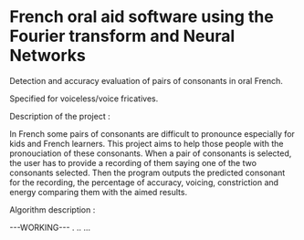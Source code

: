 # French oral aid software using the Fourier transform and Neural Networks

Detection and accuracy evaluation of pairs of consonants in oral French.

Specified for voiceless/voice fricatives.

Description of the project :

In French some pairs of consonants are difficult to pronounce especially for kids and French learners.
This project aims to help those people with the pronouciation of these consonants. When a pair of consonants
is selected, the user has to provide a recording of them saying one of the two consonants selected. Then the
program outputs the predicted consonant for the recording, the percentage of accuracy, voicing, constriction 
and energy comparing them with the aimed results.


Algorithm description :

---WORKING---
.
..
...
